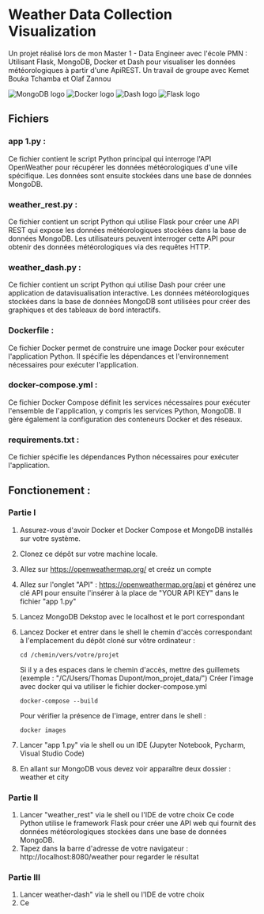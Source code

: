 # Weather Data Collection Visualization
Un projet réalisé lors de mon Master 1 - Data Engineer avec l'école PMN : Utilisant Flask, MongoDB, Docker et Dash pour visualiser les données météorologiques à partir d'une ApiREST.
Un travail de groupe avec Kemet Bouka Tchamba et Olaf Zannou

![MongoDB logo](https://databasejoe.com/wp-content/uploads/2019/08/mongo-db-logo.png)
![Docker logo](https://www.extraordy.com/wp-content/uploads/2014/08/docker.png)
![Dash logo](https://i0.wp.com/lifewithdata.com/wp-content/uploads/2022/02/plotly_logo-1.jpeg?resize=300%2C95&ssl=1)
![Flask logo](https://th.bing.com/th/id/OIP.p1xsgNl4drd6kZpaHkRNRQAAAA?w=118&h=128&c=7&r=0&o=5&pid=1.7)


## Fichiers
### app 1.py : 
Ce fichier contient le script Python principal qui interroge l'API OpenWeather pour récupérer les données météorologiques d'une ville spécifique. Les données sont ensuite stockées dans une base de données MongoDB.
### weather_rest.py : 
Ce fichier contient un script Python qui utilise Flask pour créer une API REST qui expose les données météorologiques stockées dans la base de données MongoDB. Les utilisateurs peuvent interroger cette API pour obtenir des données météorologiques via des requêtes HTTP.
### weather_dash.py : 
Ce fichier contient un script Python qui utilise Dash pour créer une application de datavisualisation interactive. Les données météorologiques stockées dans la base de données MongoDB sont utilisées pour créer des graphiques et des tableaux de bord interactifs.
### Dockerfile : 
Ce fichier Docker permet de construire une image Docker pour exécuter l'application Python. Il spécifie les dépendances et l'environnement nécessaires pour exécuter l'application.
### docker-compose.yml : 
Ce fichier Docker Compose définit les services nécessaires pour exécuter l'ensemble de l'application, y compris les services Python, MongoDB. 
Il gère également la configuration des conteneurs Docker et des réseaux.
### requirements.txt : 
Ce fichier spécifie les dépendances Python nécessaires pour exécuter l'application.

## Fonctionement : 
### Partie I
1) Assurez-vous d'avoir Docker et Docker Compose et MongoDB installés sur votre système.
2) Clonez ce dépôt sur votre machine locale.
3) Allez sur https://openweathermap.org/ et creéz un compte
4) Allez sur l'onglet "API" : https://openweathermap.org/api et générez une clé API pour ensuite l'insérer à la place de "YOUR API KEY" dans le fichier "app 1.py"
5) Lancez MongoDB Dekstop avec le localhost et le port correspondant
6) Lancez Docker et entrer dans le shell le chemin d'accès correspondant à l'emplacement du dépôt cloné sur vôtre ordinateur :
   ```
   cd /chemin/vers/votre/projet
   ```
   Si il y a des espaces dans le chemin d'accès, mettre des guillemets
   (exemple : "/C/Users/Thomas Dupont/mon_projet_data/")
   Créer l'image avec docker qui va utiliser le fichier docker-compose.yml
   ```
   docker-compose --build
   ```
   Pour vérifier la présence de l'image, entrer dans le shell :
   ```
   docker images
   ```
   
8) Lancer "app 1.py" via le shell ou un IDE (Jupyter Notebook, Pycharm, Visual Studio Code)
9) En allant sur MongoDB vous devez voir apparaître deux dossier : weather et city 

### Partie II
1) Lancer "weather_rest" via le shell ou l'IDE de votre choix
Ce code Python utilise le framework Flask pour créer une API web qui fournit des données météorologiques stockées dans une base de données MongoDB.
2) Tapez dans la barre d'adresse de votre navigateur : http://localhost:8080/weather pour regarder le résultat

### Partie III
1) Lancer weather-dash" via le shell ou l'IDE de votre choix
2) Ce 

